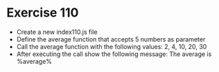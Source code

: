 # Exercise 110

- Create a new index110.js file
- Define the average function that accepts 5 numbers as parameter
- Call the average function with the following values: 2, 4, 10, 20, 30
- After executing the call show the following message: The average is %average%
